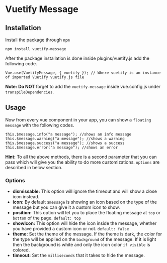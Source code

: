 # Vuetify Message
## Installation
Install the package through `npm`
```
npm install vuetify-message
```
After the package installation is done inside plugins/vuetify.js add the following code. <br>

```
Vue.use(VuetifyMessage, { vuetify }); // Where vuetify is an instance of imported Vuetify vuetify.js file
```
**Note:** **Do NOT** forget to add the `vuetify-message` inside vue.config.js under `transpileDependencies`.
## Usage
Now from every vue component in your app, you can show a `floating message` with the following codes.
```
this.$message.info("a message"); //shows an info message
this.$message.warning("a message"); //shows a warning
this.$message.success("a message"); //shows a success
this.$message.error("a message"); //shows an error
```
**Hint:** To all the above methods, there is a second parameter that you can pass which will give you the ability to do more customizations. `options` are described in below section.
### Options

* **dismissable:** This option will ignore the timeout and will show a close icon instead.
* **icon:** By default `$message` is showing an icon based on the type of the message but you can give it a custom icon to show.
* **position:** This option will let you to place the floating message at `top` or `bottom` of the page. `default: top`
* **showIcon:** This option will hide the icon inside the message, whether you have provided a custom icon or not. `default: false`
* **theme:** Set the theme of the message. If the theme is dark, the color for the type will be applied on the `background` of the message. If it is light then the background is white and only the icon color `if visible` is colored.
* **timeout:** Set the `milliseconds` that it takes to hide the message.